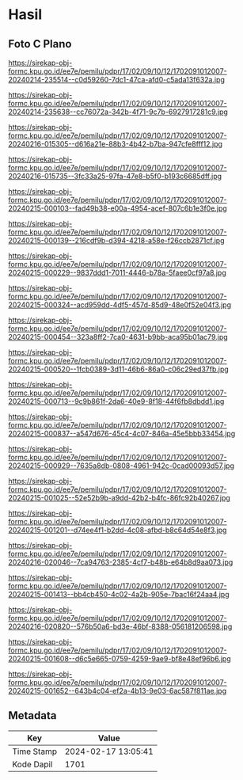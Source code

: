 # Hasil

## Foto C Plano

https://sirekap-obj-formc.kpu.go.id/ee7e/pemilu/pdpr/17/02/09/10/12/1702091012007-20240214-235514--c0d59260-7dc1-47ca-afd0-c5ada13f632a.jpg

https://sirekap-obj-formc.kpu.go.id/ee7e/pemilu/pdpr/17/02/09/10/12/1702091012007-20240214-235638--cc76072a-342b-4f71-9c7b-6927917281c9.jpg

https://sirekap-obj-formc.kpu.go.id/ee7e/pemilu/pdpr/17/02/09/10/12/1702091012007-20240216-015305--d616a21e-88b3-4b42-b7ba-947cfe8fff12.jpg

https://sirekap-obj-formc.kpu.go.id/ee7e/pemilu/pdpr/17/02/09/10/12/1702091012007-20240216-015735--3fc33a25-97fa-47e8-b5f0-b193c6685dff.jpg

https://sirekap-obj-formc.kpu.go.id/ee7e/pemilu/pdpr/17/02/09/10/12/1702091012007-20240215-000103--fad49b38-e00a-4954-acef-807c6b1e3f0e.jpg

https://sirekap-obj-formc.kpu.go.id/ee7e/pemilu/pdpr/17/02/09/10/12/1702091012007-20240215-000139--216cdf9b-d394-4218-a58e-f26ccb2871cf.jpg

https://sirekap-obj-formc.kpu.go.id/ee7e/pemilu/pdpr/17/02/09/10/12/1702091012007-20240215-000229--9837ddd1-7011-4446-b78a-5faee0cf97a8.jpg

https://sirekap-obj-formc.kpu.go.id/ee7e/pemilu/pdpr/17/02/09/10/12/1702091012007-20240215-000324--acd959dd-4df5-457d-85d9-48e0f52e04f3.jpg

https://sirekap-obj-formc.kpu.go.id/ee7e/pemilu/pdpr/17/02/09/10/12/1702091012007-20240215-000454--323a8ff2-7ca0-4631-b9bb-aca95b01ac79.jpg

https://sirekap-obj-formc.kpu.go.id/ee7e/pemilu/pdpr/17/02/09/10/12/1702091012007-20240215-000520--1fcb0389-3d11-46b6-86a0-c06c29ed37fb.jpg

https://sirekap-obj-formc.kpu.go.id/ee7e/pemilu/pdpr/17/02/09/10/12/1702091012007-20240215-000713--9c9b861f-2da6-40e9-8f18-44f6fb8dbdd1.jpg

https://sirekap-obj-formc.kpu.go.id/ee7e/pemilu/pdpr/17/02/09/10/12/1702091012007-20240215-000837--a547d676-45c4-4c07-846a-45e5bbb33454.jpg

https://sirekap-obj-formc.kpu.go.id/ee7e/pemilu/pdpr/17/02/09/10/12/1702091012007-20240215-000929--7635a8db-0808-4961-942c-0cad00093d57.jpg

https://sirekap-obj-formc.kpu.go.id/ee7e/pemilu/pdpr/17/02/09/10/12/1702091012007-20240215-001025--52e52b9b-a9dd-42b2-b4fc-86fc92b40267.jpg

https://sirekap-obj-formc.kpu.go.id/ee7e/pemilu/pdpr/17/02/09/10/12/1702091012007-20240215-001201--d74ee4f1-b2dd-4c08-afbd-b8c64d54e8f3.jpg

https://sirekap-obj-formc.kpu.go.id/ee7e/pemilu/pdpr/17/02/09/10/12/1702091012007-20240216-020046--7ca94763-2385-4cf7-b48b-e64b8d9aa073.jpg

https://sirekap-obj-formc.kpu.go.id/ee7e/pemilu/pdpr/17/02/09/10/12/1702091012007-20240215-001413--bb4cb450-4c02-4a2b-905e-7bac16f24aa4.jpg

https://sirekap-obj-formc.kpu.go.id/ee7e/pemilu/pdpr/17/02/09/10/12/1702091012007-20240216-020820--576b50a6-bd3e-46bf-8388-056181206598.jpg

https://sirekap-obj-formc.kpu.go.id/ee7e/pemilu/pdpr/17/02/09/10/12/1702091012007-20240215-001608--d6c5e665-0759-4259-9ae9-bf8e48ef96b6.jpg

https://sirekap-obj-formc.kpu.go.id/ee7e/pemilu/pdpr/17/02/09/10/12/1702091012007-20240215-001652--643b4c04-ef2a-4b13-9e03-6ac587f811ae.jpg


## Metadata

| Key        | Value               |
| ---------- | ------------------- |
| Time Stamp | 2024-02-17 13:05:41 |
| Kode Dapil | 1701                |



